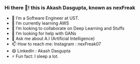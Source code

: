 ### Hi there 👋! this is Akash Dasgupta, known as nexFreak 


- 🔭 I’m a Software Engineer at UST.
- 🌱 I’m currently learning AWS
- 👯 I’m looking to collaborate on Deep Learning and Stuffs
- 🤔 I’m looking for help with GANs
- 💬 Ask me about A.I (Artificial Intelligence)
- 📫 How to reach me: Instagram : nexFreak07 
- 😄 Linkedln : Akash Dasgupta  
- ⚡ Fun fact: I sleep a lot.

